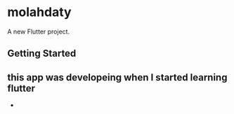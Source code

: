 # molahdaty 

A new Flutter project.

## Getting Started

this app was developeing when I started learning flutter
-  
- 
 
